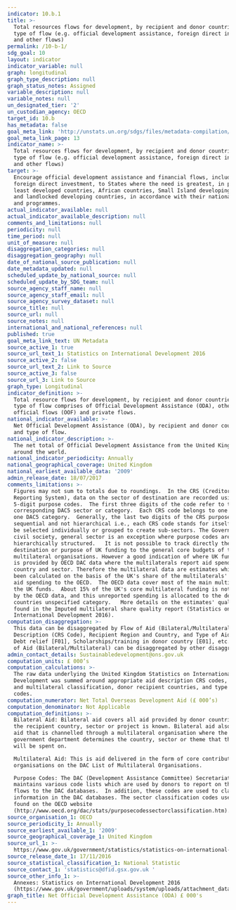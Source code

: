 ```yaml
---
indicator: 10.b.1
title: >-
  Total resources flows for development, by recipient and donor countries and
  type of flow (e.g. official development assistance, foreign direct investment
  and other flows)
permalink: /10-b-1/
sdg_goal: 10
layout: indicator
indicator_variable: null
graph: longitudinal
graph_type_description: null
graph_status_notes: Assigned
variable_description: null
variable_notes: null
un_designated_tier: '2'
un_custodian_agency: OECD
target_id: 10.b
has_metadata: false
goal_meta_link: 'http://unstats.un.org/sdgs/files/metadata-compilation/Metadata-Goal-10.pdf'
goal_meta_link_page: 13
indicator_name: >-
  Total resources flows for development, by recipient and donor countries and
  type of flow (e.g. official development assistance, foreign direct investment
  and other flows)
target: >-
  Encourage official development assistance and financial flows, including
  foreign direct investment, to States where the need is greatest, in particular
  least developed countries, African countries, Small Island developing States
  and landlocked developing countries, in accordance with their national plans
  and programmes.
actual_indicator_available: null
actual_indicator_available_description: null
comments_and_limitations: null
periodicity: null
time_period: null
unit_of_measure: null
disaggregation_categories: null
disaggregation_geography: null
date_of_national_source_publication: null
date_metadata_updated: null
scheduled_update_by_national_source: null
scheduled_update_by_SDG_team: null
source_agency_staff_name: null
source_agency_staff_email: null
source_agency_survey_dataset: null
source_title: null
source_url: null
source_notes: null
international_and_national_references: null
published: true
goal_meta_link_text: UN Metadata
source_active_1: true
source_url_text_1: Statistics on International Development 2016
source_active_2: false
source_url_text_2: Link to Source
source_active_3: false
source_url_3: Link to Source
graph_type: Longitudinal
indicator_definition: >-
  Total resource flows for development, by recipient and donor countries and
  type of flow comprises of Official Development Assistance (ODA), other
  official flows (OOF) and private flows.
national_indicator_available: >-
  Net Official Development Assistance (ODA), by recipient and donor countries
  and type of flow.
national_indicator_description: >-
  The net total of Official Development Assistance from the United Kingdom
  around the world.
national_indicator_periodicity: Annually
national_geographical_coverage: United Kingdom
national_earliest_available_data: '2009'
admin_release_date: 18/07/2017
comments_limitations: >-
  Figures may not sum to totals due to roundings.  In the CRS (Creditor
  Reporting System), data on the sector of destination are recorded using
  5-digit purpose codes.  The first three digits of the code refer to the
  corresponding DAC5 sector or category.  Each CRS code belongs to one and only
  one DAC5 category.  Generally, the last two digits of the CRS purpose code are
  sequential and not hierarchical i.e., each CRS code stands for itself and can
  be selected individually or grouped to create sub-sectors. The Governance and
  civil society, general sector is an exception where purpose codes are
  hierarchically structured.   It is not possible to track directly the
  destination or purpose of UK funding to the general core budgets of the
  multilateral organisations. However a good indication of where UK funding goes
  is provided by OECD DAC data where the multilaterals report aid spend by
  country and sector. Therefore the multilateral data are estimates which have
  been calculated on the basis of the UK's share of the multilaterals' reported
  aid spending to the OECD.  The OECD data cover most of the main multilaterals
  the UK funds.  About 15% of the UK's core multilateral funding is not covered
  by the OECD data, and this unreported spending is allocated to the developing
  countries unspecified category.   More details on the estimates' quality are
  found in the Imputed multilateral share quality report (Statistics on
  International Development 2016).
computation_disaggregation: >-
  This data can be disaggregated by Flow of Aid (Bilateral/Multilateral), Aid
  Description (CRS Code), Recipient Region and Country, and Type of Aid (e.g.
  Debt relief [F01], Scholarships/training in donor country [E01], etc.). Flow
  of Aid (Bilateral/Multilateral) can be disaggregated by other disaggregation.
admin_contact_details: Sustainabledevelopment@ons.gov.uk
computation_units: £ 000’s
computation_calculations: >-
  The raw data underlying the United Kingdom Statistics on International
  Development was summed around appropriate aid description CRS codes, bilateral
  and multilateral classification, donor recipient countries, and type of aid
  codes. 
computation_numerator: Net Total Overseas Development Aid (£ 000’s)
computation_denominator: Not Applicable
computation_definitions: >-
  Bilateral Aid: Bilateral aid covers all aid provided by donor countries when
  the recipient country, sector or project is known. Bilateral aid also includes
  aid that is channelled through a multilateral organisation where the
  government department determines the country, sector or theme that the funds
  will be spent on.

  Multilateral Aid: This is aid delivered in the form of core contributions to
  organisations on the DAC List of Multilateral Organisations.

  Purpose Codes: The DAC (Development Assistance Committee) Secretariat
  maintains various code lists which are used by donors to report on their aid
  flows to the DAC databases.  In addition, these codes are used to classify
  information in the DAC databases. The sector classification codes used can be
  found on the OECD website
  (http://www.oecd.org/dac/stats/purposecodessectorclassification.htm).
source_organisation_1: OECD
source_periodicity_1: Annually
source_earliest_available_1: '2009'
source_geographical_coverage_1: United Kingdom
source_url_1: >-
  https://www.gov.uk/government/statistics/statistics-on-international-development-2016 
source_release_date_1: 17/11/2016
source_statistical_classification_1: National Statistic
source_contact_1: 'statistics@dfid.gsx.gov.uk '
source_other_info_1: >-
  Annexes: Statistics on International Development 2016
  (https://www.gov.uk/government/uploads/system/uploads/attachment_data/file/570157/annexes.pdf)
graph_title: Net Official Development Assistance (ODA) £ 000's
---
```

